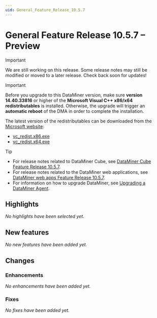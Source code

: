 ```yaml
---
uid: General_Feature_Release_10.5.7
---
```


# General Feature Release 10.5.7 – Preview

> [!IMPORTANT]
> We are still working on this release. Some release notes may still be modified or moved to a later release. Check back soon for updates!

> [!IMPORTANT]
>
> Before you upgrade to this DataMiner version, make sure **version 14.40.33816** or higher of the **Microsoft Visual C++ x86/x64 redistributables** is installed. Otherwise, the upgrade will trigger an **automatic reboot** of the DMA in order to complete the installation.
>
> The latest version of the redistributables can be downloaded from the [Microsoft website](https://learn.microsoft.com/en-us/cpp/windows/latest-supported-vc-redist?view=msvc-170#latest-microsoft-visual-c-redistributable-version):
>
> - [vc_redist.x86.exe](https://aka.ms/vs/17/release/vc_redist.x86.exe)
> - [vc_redist.x64.exe](https://aka.ms/vs/17/release/vc_redist.x64.exe)

> [!TIP]
>
> - For release notes related to DataMiner Cube, see [DataMiner Cube Feature Release 10.5.7](xref:Cube_Feature_Release_10.5.7).
> - For release notes related to the DataMiner web applications, see [DataMiner web apps Feature Release 10.5.7](xref:Web_apps_Feature_Release_10.5.7).
> - For information on how to upgrade DataMiner, see [Upgrading a DataMiner Agent](xref:Upgrading_a_DataMiner_Agent).

## Highlights

*No highlights have been selected yet.*

## New features

*No new features have been added yet.*

## Changes

### Enhancements

*No enhancements have been added yet.*

### Fixes

*No fixes have been added yet.*
